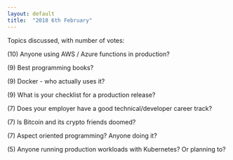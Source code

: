 ```yaml
---
layout: default
title:  "2018 6th February"
---
```


Topics discussed, with number of votes:

(10) Anyone using AWS / Azure functions in production?

(9) Best programming books?

(9) Docker - who actually uses it?

(9) What is your checklist for a production release?

(7) Does your employer have a good technical/developer career track?

(7) Is Bitcoin and its crypto friends doomed?

(7) Aspect oriented programming? Anyone doing it?

(5) Anyone running production workloads with Kubernetes? Or planning to?


